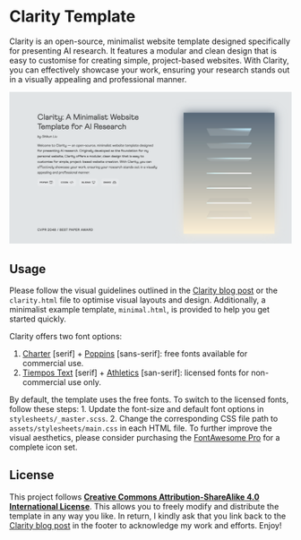 # Clarity Template

Clarity is an open-source, minimalist website template designed specifically for presenting AI research. It features a modular and clean design that is easy to customise for creating simple, project-based websites. With Clarity, you can effectively showcase your work, ensuring your research stands out in a visually appealing and professional manner. 

<img class="foreground" src="assets/figures/clarity_intro.jpg" alt="Prismer">


## Usage
Please follow the visual guidelines outlined in the [Clarity blog post](https://shikun.io/projects/clarity) or the `clarity.html` file to optimise visual layouts and design. Additionally, a minimalist example template, `minimal.html`, is provided to help you get started quickly.

Clarity offers two font options: 
1. [Charter](https://practicaltypography.com/charter.html) [serif] + [Poppins](https://fonts.google.com/specimen/Poppins) [sans-serif]: free fonts available for commercial use. 
2.  [Tiempos Text](https://klim.co.nz/retail-fonts/tiempos-text/) [serif] + [Athletics](https://familytype.co/#athletics) [san-serif]: licensed fonts for non-commercial use only. 

By default, the template uses the free fonts. To switch to the licensed fonts, follow these steps: 1. Update the font-size and default font options in `stylesheets/_master.scss`. 2. 
Change the corresponding CSS file path to `assets/stylesheets/main.css` in each HTML file. To further improve the visual aesthetics, please consider purchasing the  [FontAwesome Pro](https://fontawesome.com/plans) for a complete icon set. 

## License
This project follows  <a href="https://creativecommons.org/licenses/by-sa/4.0/"><b>Creative Commons Attribution-ShareAlike 4.0 International License</b></a>. This allows you to freely modify and distribute the template in any way you like. In return, I kindly ask that you link back to the [Clarity blog post](https://shikun.io/projects/clarity) in the footer to acknowledge my work and efforts. Enjoy!
